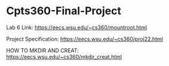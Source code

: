 # Cpts360-Final-Project

Lab 6 Link: https://eecs.wsu.edu/~cs360/mountroot.html

Project Specification: https://eecs.wsu.edu/~cs360/proj22.html

HOW TO MKDIR AND CREAT: https://eecs.wsu.edu/~cs360/mkdir_creat.html
